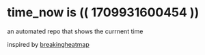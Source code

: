 # time_now is (( 1709931600454 ))

an automated repo that shows the currnent time

inspired by [breakingheatmap](https://github.com/breakingheatmap/breakingheatmap)